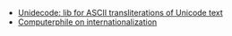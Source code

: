 * [Unidecode: lib for ASCII transliterations of Unicode text](https://pypi.python.org/pypi/Unidecode)
* [Computerphile on internationalization](https://www.youtube.com/watch?v=0j74jcxSunY)
